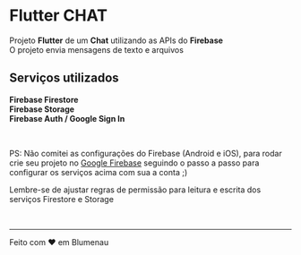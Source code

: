 # Flutter CHAT

Projeto **Flutter** de um **Chat** utilizando as APIs do **Firebase** \
O projeto envia mensagens de texto e arquivos

## Serviços utilizados
**Firebase Firestore** </br>
**Firebase Storage** </br>
**Firebase Auth / Google Sign In**

</br>

PS: Não comitei as configurações do Firebase (Android e iOS), para rodar crie seu projeto no [Google Firebase](http://firebase.google.com/) seguindo o passo a passo para configurar os serviços acima com sua a conta ;)

Lembre-se de ajustar regras de permissão para leitura e escrita dos serviços Firestore e Storage

</br>

---

Feito com ♥ em Blumenau
